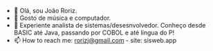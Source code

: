 - 👋 Olá, sou João Roriz.
- 👀 Gosto de música e computador.
- 🌱 Experiente analista de sistemas/desesnvolvedor. Conheço desde BASIC até Java, passando por COBOL e até língua do P!
- 📫 How to reach me: rorizj@gmail.com - site: sisweb.app

